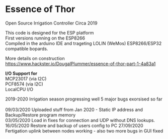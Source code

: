 # Essence of Thor
Open Source Irrigation Controller Circa 2019<br>

This code is designed for the ESP platform<br>
First versions running on the ESP8266 <br>
Compiled in the arduino IDE and trageting LOLIN (WeMos) ESP8266/ESP32 compatible bopards.<br>

More details on construction
https://www.hackster.io/DougalPlummer/essence-of-thor-part-1-4a83a1

<b>I/O Support for</b><br>
MCP23017 (via I2C)<br>
PCF8574  (via I2C)<br>
LocalCPU I/O<br>

2019-2020 Irrigation season progressing well 5 major bugs exorsised so far<br>
<br>
09/03/2020 Uploaded stuff from Jan 2020 - Static IP address and Backup/Restore program memory<br>
03/05/2020 Load in fixes for connection and UDP without DNS lookups.<br>
16/05/2020 Restore and backup of users config to PC
27/09/2020 Fertigation uplink between nodes working - also two more bugs in GUI fixed

